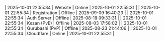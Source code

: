 | 2025-10-01 22:55:34 | Website | Online | 2025-10-01 22:55:31 |
| 2025-10-01 22:55:34 | Registration | Offline | 2025-09-09 16:40:23 |
| 2025-10-01 22:55:34 | Auth Server | Offline | 2025-08-18 09:33:31 |
| 2025-10-01 22:55:34 | Kezan (PvE) | Offline | 2025-08-03 17:58:02 |
| 2025-10-01 22:55:34 | Gurubashi (PvP) | Offline | 2025-08-23 21:44:06 |
| 2025-10-01 22:55:34 | Cloudflare | Online | 2025-10-01 22:55:31 |
